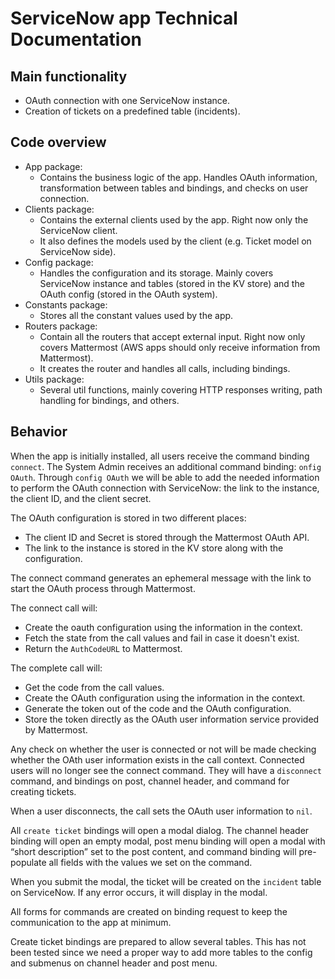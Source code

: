 # ServiceNow app Technical Documentation

## Main functionality

- OAuth connection with one ServiceNow instance.
- Creation of tickets on a predefined table (incidents).

## Code overview

- App package:
  - Contains the business logic of the app. Handles OAuth information, transformation between tables and bindings, and checks on user connection.
- Clients package:
  - Contains the external clients used by the app. Right now only the ServiceNow client.
  - It also defines the models used by the client (e.g. Ticket model on ServiceNow side).
- Config package:
  - Handles the configuration and its storage. Mainly covers ServiceNow instance and tables (stored in the KV store) and the OAuth config (stored in the OAuth system).
- Constants package:
  - Stores all the constant values used by the app.
- Routers package:
  - Contain all the routers that accept external input. Right now only covers Mattermost (AWS apps should only receive information from Mattermost).
  - It creates the router and handles all calls, including bindings.
- Utils package:
  - Several util functions, mainly covering HTTP responses writing, path handling for bindings, and others.

## Behavior

When the app is initially installed, all users receive the command binding `connect`. The System Admin receives an additional command binding: `onfig OAuth`. Through `config OAuth` we will be able to add the needed information to perform the OAuth connection with ServiceNow: the link to the instance, the client ID, and the client secret.

The OAuth configuration is stored in two different places:
- The client ID and Secret is stored through the Mattermost OAuth API. 
- The link to the instance is stored in the KV store along with the configuration.

The connect command generates an ephemeral message with the link to start the OAuth process through Mattermost.

The connect call will:
- Create the oauth configuration using the information in the context.
- Fetch the state from the call values and fail in case it doesn't exist.
- Return the `AuthCodeURL` to Mattermost.

The complete call will:
- Get the code from the call values.
- Create the OAuth configuration using the information in the context.
- Generate the token out of the code and the OAuth configuration.
- Store the token directly as the OAuth user information service provided by Mattermost.

Any check on whether the user is connected or not will be made checking whether the OAth user information exists in the call context. Connected users will no longer see the connect command. They will have a `disconnect` command, and bindings on post, channel header, and command for creating tickets.

When a user disconnects, the call sets the OAuth user information to `nil`.

All `create ticket` bindings will open a modal dialog. The channel header binding will open an empty modal, post menu binding will open a modal with “short description” set to the post content, and command binding will pre-populate all fields with the values we set on the command.

When you submit the modal, the ticket will be created on the `incident` table on ServiceNow. If any error occurs, it will display in the modal.

All forms for commands are created on binding request to keep the communication to the app at minimum.

Create ticket bindings are prepared to allow several tables. This has not been tested since we need a proper way to add more tables to the config and submenus on channel header and post menu.
